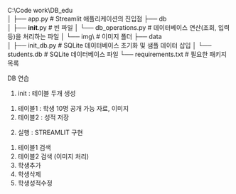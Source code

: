 C:\Code work\DB_edu\
│
├── app.py               # Streamlit 애플리케이션의 진입점
├── db\
│   ├── __init__.py      # 빈 파일
│   └── db_operations.py # 데이터베이스 연산(조회, 입력 등)을 처리하는 파일
│   └── img\             # 이미지 폴더 
├── data\
│   ├── init_db.py       # SQLite 데이터베이스 초기화 및 샘플 데이터 삽입
│   └── students.db      # SQLite 데이터베이스 파일
└── requirements.txt     # 필요한 패키지 목록


DB 연습 
1. init : 테이블 두개 생성
 1) 테이블1 : 학생 10명 공개 가능 자료, 이미지 
 2) 테이블2 : 성적 저장 

2. 실행 : STREAMLIT 구현 
 1) 테이블1 검색 
 2) 테이블2 검색 (이미지 처리)
 3) 학생추가
 4) 학생삭제
 5) 학생성적수정 




